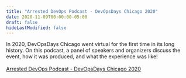 ```yaml
---
title: "Arrested DevOps Podcast - DevOpsDays Chicago 2020"
date: 2020-11-09T00:00:00-05:00
draft: false
hideLastModified: false
---
```



In 2020, DevOpsDays Chicago went virtual for the first time in its long history. On this podcast, a panel of speakers and organizers discuss the event, how it was produced, and what the experience was like!
<br><br>
<a href="https://www.arresteddevops.com/devopsdays-chicago-2020/" target=_blank>Arrested DevOps Podcast - DevOpsDays Chicago 2020</a>

